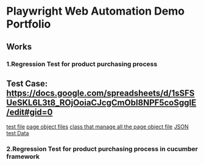 # Playwright Web Automation Demo Portfolio

## Works
### 1.Regression Test for product purchasing process
Test Case: <https://docs.google.com/spreadsheets/d/1sSFSUeSKL6L3t8_ROjOoiaCJcgCmObI8NPF5coSggIE/edit#gid=0>
---------------
[test file](https://github.com/wohu8292/PlaywrightWebTesting_Portfolio_DemoProject/blob/master/tests/E2E.spec.js)
[page object files](https://github.com/wohu8292/PlaywrightWebTesting_Portfolio_DemoProject/tree/master/pageObjects)
[class that manage all the page object file](https://github.com/wohu8292/PlaywrightWebTesting_Portfolio_DemoProject/blob/master/pageObjects/POManager.js)
[JSON test Data](https://github.com/wohu8292/PlaywrightWebTesting_Portfolio_DemoProject/blob/master/testData/example_Data.json)


### 2.Regression Test for product purchasing process in cucumber framework
